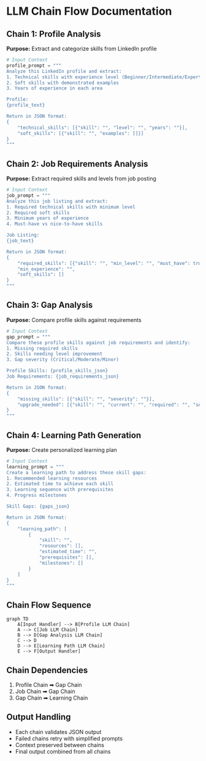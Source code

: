 # LLM Chain Flow Documentation

## Chain 1: Profile Analysis
**Purpose:** Extract and categorize skills from LinkedIn profile
```python
# Input Context
profile_prompt = """
Analyze this LinkedIn profile and extract:
1. Technical skills with experience level (Beginner/Intermediate/Expert)
2. Soft skills with demonstrated examples
3. Years of experience in each area

Profile:
{profile_text}

Return in JSON format:
{
    "technical_skills": [{"skill": "", "level": "", "years": ""}],
    "soft_skills": [{"skill": "", "examples": []}]
}
"""
```

## Chain 2: Job Requirements Analysis
**Purpose:** Extract required skills and levels from job posting
```python
# Input Context
job_prompt = """
Analyze this job listing and extract:
1. Required technical skills with minimum level
2. Required soft skills
3. Minimum years of experience
4. Must-have vs nice-to-have skills

Job Listing:
{job_text}

Return in JSON format:
{
    "required_skills": [{"skill": "", "min_level": "", "must_have": true}],
    "min_experience": "",
    "soft_skills": []
}
"""
```

## Chain 3: Gap Analysis
**Purpose:** Compare profile skills against requirements
```python
# Input Context
gap_prompt = """
Compare these profile skills against job requirements and identify:
1. Missing required skills
2. Skills needing level improvement
3. Gap severity (Critical/Moderate/Minor)

Profile Skills: {profile_skills_json}
Job Requirements: {job_requirements_json}

Return in JSON format:
{
    "missing_skills": [{"skill": "", "severity": ""}],
    "upgrade_needed": [{"skill": "", "current": "", "required": "", "severity": ""}]
}
"""
```

## Chain 4: Learning Path Generation
**Purpose:** Create personalized learning plan
```python
# Input Context
learning_prompt = """
Create a learning path to address these skill gaps:
1. Recommended learning resources
2. Estimated time to achieve each skill
3. Learning sequence with prerequisites
4. Progress milestones

Skill Gaps: {gaps_json}

Return in JSON format:
{
    "learning_path": [
        {
            "skill": "",
            "resources": [],
            "estimated_time": "",
            "prerequisites": [],
            "milestones": []
        }
    ]
}
"""
```

## Chain Flow Sequence

```mermaid
graph TD
    A[Input Handler] --> B[Profile LLM Chain]
    A --> C[Job LLM Chain]
    B --> D[Gap Analysis LLM Chain]
    C --> D
    D --> E[Learning Path LLM Chain]
    E --> F[Output Handler]
```

## Chain Dependencies
1. Profile Chain ➡ Gap Chain
2. Job Chain ➡ Gap Chain
3. Gap Chain ➡ Learning Chain

## Output Handling
- Each chain validates JSON output
- Failed chains retry with simplified prompts
- Context preserved between chains
- Final output combined from all chains